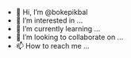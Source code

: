 - 👋 Hi, I’m @bokepikbal
- 👀 I’m interested in ...
- 🌱 I’m currently learning ...
- 💞️ I’m looking to collaborate on ...
- 📫 How to reach me ...

<!---
bokepikbal/bokepikbal is a ✨ special ✨ repository because its `README.md` (this file) appears on your GitHub profile.
You can click the Preview link to take a look at your changes.
--->
